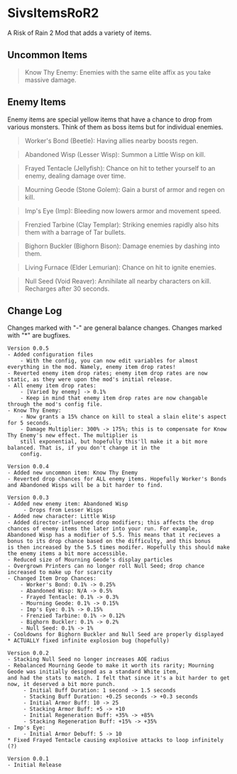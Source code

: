 # SivsItemsRoR2
 A Risk of Rain 2 Mod that adds a variety of items.
 
## Uncommon Items

> Know Thy Enemy: Enemies with the same elite affix as you take massive damage.

 
## Enemy Items
 Enemy items are special yellow items that have a chance to drop from various monsters. Think of them as boss items but for individual enemies.

> Worker's Bond (Beetle): Having allies nearby boosts regen.

> Abandoned Wisp (Lesser Wisp): Summon a Little Wisp on kill.

> Frayed Tentacle (Jellyfish): Chance on hit to tether yourself to an enemy, dealing damage over time.

> Mourning Geode (Stone Golem): Gain a burst of armor and regen on kill.

> Imp's Eye (Imp): Bleeding now lowers armor and movement speed.

> Frenzied Tarbine (Clay Templar): Striking enemies rapidly also hits them with a barrage of Tar bullets.

> Bighorn Buckler (Bighorn Bison): Damage enemies by dashing into them.

> Living Furnace (Elder Lemurian): Chance on hit to ignite enemies.

> Null Seed (Void Reaver): Annihilate all nearby characters on kill. Recharges after 30 seconds.

## Change Log
Changes marked with "-" are general balance changes. Changes marked with "*" are bugfixes.
```
Version 0.0.5
- Added configuration files
	- With the config, you can now edit variables for almost everything in the mod. Namely, enemy item drop rates!
- Reverted enemy item drop rates; enemy item drop rates are now static, as they were upon the mod's initial release.
- All enemy item drop rates:
	- [Varied by enemy] -> 0.1%
	- Keep in mind that enemy item drop rates are now changable through the mod's config file.
- Know Thy Enemy:
	- Now grants a 15% chance on kill to steal a slain elite's aspect for 5 seconds.
	- Damage Multiplier: 300% -> 175%; this is to compensate for Know Thy Enemy's new effect. The multiplier is 
	still exponential, but hopefully this'll make it a bit more balanced. That is, if you don't change it in the
	config.

Version 0.0.4
- Added new uncommon item: Know Thy Enemy
- Reverted drop chances for ALL enemy items. Hopefully Worker's Bonds and Abandoned Wisps will be a bit harder to find.

Version 0.0.3
- Added new enemy item: Abandoned Wisp
     - Drops from Lesser Wisps
- Added new character: Little Wisp
- Added director-influenced drop modifiers; this affects the drop chances of enemy items the later into your run. For example,
Abandoned Wisp has a modifier of 5.5. This means that it recieves a bonus to its drop chance based on the difficulty, and this bonus
is then increased by the 5.5 times modifer. Hopefully this should make the enemy items a bit more accessible.
- Reduced size of Mourning Geode's display particles
- Overgrown Printers can no longer roll Null Seed; drop chance increased to make up for scarcity
- Changed Item Drop Chances:
	- Worker's Bond: 0.1% -> 0.25%
	- Abandoned Wisp: N/A -> 0.5%
	- Frayed Tentacle: 0.1% -> 0.3%
	- Mourning Geode: 0.1% -> 0.15%
	- Imp's Eye: 0.1% -> 0.15%
	- Frenzied Tarbine: 0.1% -> 0.12%
	- Bighorn Buckler: 0.1% -> 0.2%
	- Null Seed: 0.1% -> 1%
- Cooldowns for Bighorn Buckler and Null Seed are properly displayed
* ACTUALLY fixed infinite explosion bug (hopefully)

Version 0.0.2
- Stacking Null Seed no longer increases AOE radius
- Rebalanced Mourning Geode to make it worth its rarity; Mourning Geode was initially designed as a standard White item, 
and had the stats to match. I felt that since it's a bit harder to get now, it deserved a bit more punch.
     - Initial Buff Duration: 1 second -> 1.5 seconds
     - Stacking Buff Duration: +0.25 seconds -> +0.3 seconds
     - Initial Armor Buff: 10 -> 25
     - Stacking Armor Buff: +5 -> +10
     - Initial Regeneration Buff: +35% -> +85%
     - Stacking Regeneration Buff: +15% -> +35%
- Imp's Eye:
     - Initial Armor Debuff: 5 -> 10
* Fixed Frayed Tentacle causing explosive attacks to loop infinitely (?)

Version 0.0.1
- Initial Release
```
